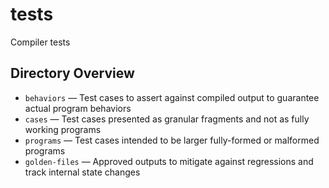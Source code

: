 # tests

Compiler tests

## Directory Overview

* `behaviors` — Test cases to assert against compiled output to guarantee actual program behaviors
* `cases` — Test cases presented as granular fragments and not as fully working programs
* `programs` — Test cases intended to be larger fully-formed or malformed programs
* `golden-files` — Approved outputs to mitigate against regressions and track internal state changes
